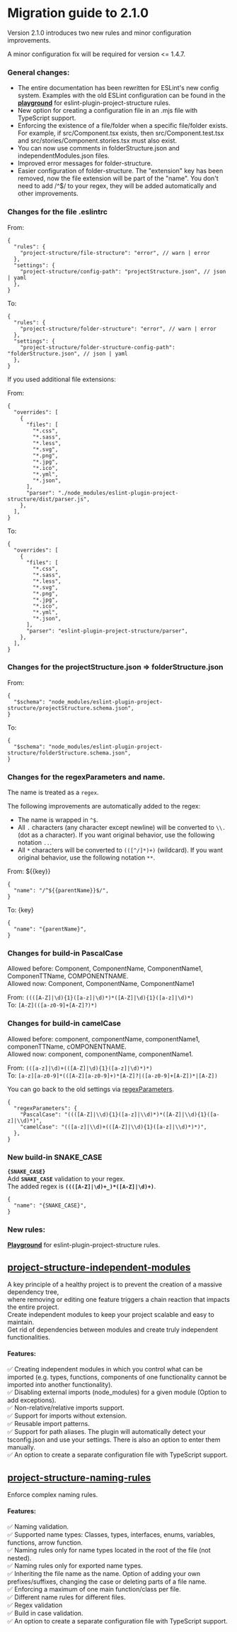 # Migration guide to 2.1.0

Version 2.1.0 introduces two new rules and minor configuration improvements.

A minor configuration fix will be required for version <= 1.4.7.

### General changes:

- The entire documentation has been rewritten for ESLint's new config system. Examples with the old ESLint configuration can be found in the [**playground**](https://github.com/Igorkowalski94/eslint-plugin-project-structure-playground) for eslint-plugin-project-structure rules.
- New option for creating a configuration file in an .mjs file with TypeScript support.
- Enforcing the existence of a file/folder when a specific file/folder exists. For example, if src/Component.tsx exists, then src/Component.test.tsx and src/stories/Component.stories.tsx must also exist.
- You can now use comments in folderStructure.json and independentModules.json files.
- Improved error messages for folder-structure.
- Easier configuration of folder-structure. The "extension" key has been removed, now the file extension will be part of the "name". You don't need to add /^$/ to your regex, they will be added automatically and other improvements.

### Changes for the file .eslintrc

From:

```jsonc
{
  "rules": {
    "project-structure/file-structure": "error", // warn | error
  },
  "settings": {
    "project-structure/config-path": "projectStructure.json", // json | yaml
  },
}
```

To:

```jsonc
{
  "rules": {
    "project-structure/folder-structure": "error", // warn | error
  },
  "settings": {
    "project-structure/folder-structure-config-path": "folderStructure.json", // json | yaml
  },
}
```

If you used additional file extensions:

From:

```jsonc
{
  "overrides": [
    {
      "files": [
        "*.css",
        "*.sass",
        "*.less",
        "*.svg",
        "*.png",
        "*.jpg",
        "*.ico",
        "*.yml",
        "*.json",
      ],
      "parser": "./node_modules/eslint-plugin-project-structure/dist/parser.js",
    },
  ],
}
```

To:

```jsonc
{
  "overrides": [
    {
      "files": [
        "*.css",
        "*.sass",
        "*.less",
        "*.svg",
        "*.png",
        "*.jpg",
        "*.ico",
        "*.yml",
        "*.json",
      ],
      "parser": "eslint-plugin-project-structure/parser",
    },
  ],
}
```

### Changes for the projectStructure.json => folderStructure.json

From:

```jsonc
{
  "$schema": "node_modules/eslint-plugin-project-structure/projectStructure.schema.json",
}
```

To:

```jsonc
{
  "$schema": "node_modules/eslint-plugin-project-structure/folderStructure.schema.json",
}
```

### Changes for the regexParameters and name.

The name is treated as a `regex`.

The following improvements are automatically added to the regex:

- The name is wrapped in `^$`.
- All `.` characters (any character except newline) will be converted to `\\.` (dot as a character).
  If you want original behavior, use the following notation `..`.
- All `*` characters will be converted to `(([^/]*)+)` (wildcard).
  If you want original behavior, use the following notation `**`.

From: ${{key}}

```jsonc
{
  "name": "/^${{parentName}}$/",
}
```

To: {key}

```jsonc
{
  "name": "{parentName}",
}
```

### Changes for build-in PascalCase

Allowed before: Component, ComponentName, ComponentName1, ComponenTTName, COMPONENTNAME.<br>
Allowed now: Component, ComponentName, ComponentName1<br>

From: `((([A-Z]|\d){1}([a-z]|\d)*)*([A-Z]|\d){1}([a-z]|\d)*)`<br>
To: `[A-Z](([a-z0-9]+[A-Z]?)*)`<br>

### Changes for build-in camelCase

Allowed before: component, componentName, componentName1, componenTTName, cOMPONENTNAME.<br>
Allowed now: component, componentName, componentName1.<br>

From: `(([a-z]|\d)+(([A-Z]|\d){1}([a-z]|\d)*)*)`<br>
To: `[a-z][a-z0-9]*(([A-Z][a-z0-9]+)*[A-Z]?|([a-z0-9]+[A-Z])*|[A-Z])`<br>

You can go back to the old settings via [regexParameters](https://github.com/Igorkowalski94/eslint-plugin-project-structure/blob/main/documentation/project-structure-folder-structure.md#regex-parameters).

```jsonc
{
  "regexParameters": {
    "PascalCase": "((([A-Z]|\\d){1}([a-z]|\\d)*)*([A-Z]|\\d){1}([a-z]|\\d)*)",
    "camelCase": "(([a-z]|\\d)+(([A-Z]|\\d){1}([a-z]|\\d)*)*)",
  },
}
```

### New build-in SNAKE_CASE

**`{SNAKE_CASE}`**<br>
Add **`SNAKE_CASE`** validation to your regex.<br>
The added regex is **`((([A-Z]|\d)+_)*([A-Z]|\d)+)`**.

```jsonc
{
  "name": "{SNAKE_CASE}",
}
```

### New rules:

[**Playground**](https://github.com/Igorkowalski94/eslint-plugin-project-structure-playground) for eslint-plugin-project-structure rules.

## **[project-structure-independent-modules](https://github.com/Igorkowalski94/eslint-plugin-project-structure/blob/main/documentation/project-structure-independent-modules.md)**

A key principle of a healthy project is to prevent the creation of a massive dependency tree,<br>
where removing or editing one feature triggers a chain reaction that impacts the entire project.<br>
Create independent modules to keep your project scalable and easy to maintain.<br>
Get rid of dependencies between modules and create truly independent functionalities.<br>

#### Features:

✅ Creating independent modules in which you control what can be imported (e.g. types, functions, components of one functionality cannot be imported into another functionality).<br>
✅ Disabling external imports (node_modules) for a given module (Option to add exceptions). <br>
✅ Non-relative/relative imports support. <br>
✅ Support for imports without extension. <br>
✅ Reusable import patterns. <br>
✅ Support for path aliases. The plugin will automatically detect your tsconfig.json and use your settings. There is also an option to enter them manually.<br>
✅ An option to create a separate configuration file with TypeScript support.<br>

## **[project-structure-naming-rules](https://github.com/Igorkowalski94/eslint-plugin-project-structure/blob/main/documentation/project-structure-naming-rules.md)**

Enforce complex naming rules.

#### Features:

✅ Naming validation. <br>
✅ Supported name types: Classes, types, interfaces, enums, variables, functions, arrow function.<br>
✅ Naming rules only for name types located in the root of the file (not nested).<br>
✅ Naming rules only for exported name types.<br>
✅ Inheriting the file name as the name. Option of adding your own prefixes/suffixes, changing the case or deleting parts of a file name.<br>
✅ Enforcing a maximum of one main function/class per file.<br>
✅ Different name rules for different files.<br>
✅ Regex validation<br>
✅ Build in case validation.<br>
✅ An option to create a separate configuration file with TypeScript support.<br>
